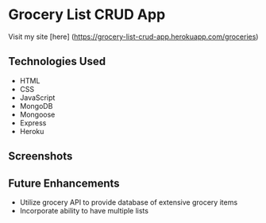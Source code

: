 # Grocery List CRUD App

Visit my site [here] (https://grocery-list-crud-app.herokuapp.com/groceries)

## Technologies Used

- HTML
- CSS
- JavaScript
- MongoDB
- Mongoose
- Express
- Heroku

## Screenshots

## Future Enhancements

- Utilize grocery API to provide database of extensive grocery items
- Incorporate ability to have multiple lists